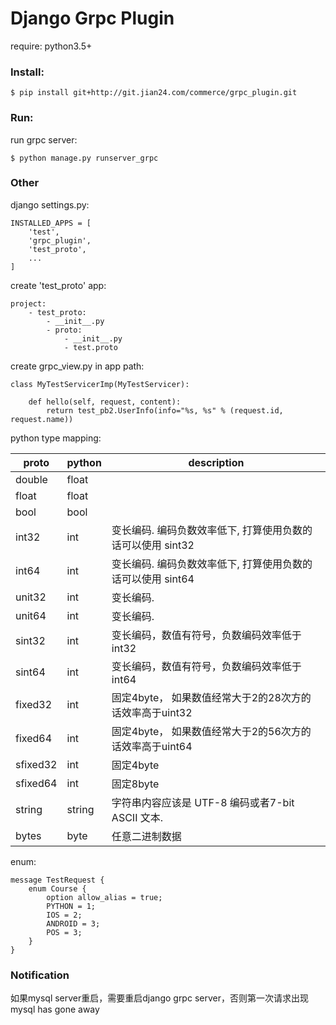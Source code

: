 # Django Grpc Plugin

require: python3.5+

### Install:

    $ pip install git+http://git.jian24.com/commerce/grpc_plugin.git

### Run:

run grpc server:

    $ python manage.py runserver_grpc

### Other

django settings.py:

    INSTALLED_APPS = [
        'test',
        'grpc_plugin',
        'test_proto',
        ...
    ]

create 'test_proto' app:

    project:
        - test_proto:
            - __init__.py
            - proto:
                - __init__.py
                - test.proto

create grpc_view.py in app path:

    class MyTestServicerImp(MyTestServicer):

        def hello(self, request, content):
            return test_pb2.UserInfo(info="%s, %s" % (request.id, request.name))

python type mapping:

proto	| python | description
---|---|---
double | float |
float | float |
bool | bool |
int32 | int | 变长编码. 编码负数效率低下, 打算使用负数的话可以使用 sint32
int64 | int | 变长编码. 编码负数效率低下, 打算使用负数的话可以使用 sint64
unit32 | int | 变长编码.
unit64 | int | 变长编码.
sint32 | int | 变长编码，数值有符号，负数编码效率低于int32
sint64 | int | 变长编码，数值有符号，负数编码效率低于int64
fixed32 | int | 固定4byte， 如果数值经常大于2的28次方的话效率高于uint32
fixed64 | int | 固定4byte， 如果数值经常大于2的56次方的话效率高于uint64
sfixed32 | int | 固定4byte
sfixed64 | int | 固定8byte
string | string | 字符串内容应该是 UTF-8 编码或者7-bit ASCII 文本.
bytes | byte | 任意二进制数据

enum:

    message TestRequest {
        enum Course {
            option allow_alias = true;
            PYTHON = 1;
            IOS = 2;
            ANDROID = 3;
            POS = 3;
        }
    }

### Notification

如果mysql server重启，需要重启django grpc server，否则第一次请求出现mysql has gone away
